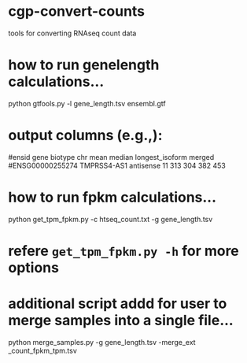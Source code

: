 # cgp-convert-counts
tools for converting RNAseq count data
# how to run genelength calculations... 
python gtfools.py -l gene_length.tsv ensembl.gtf
# output columns (e.g.,): 
#ensid	gene	biotype	chr	mean median longest_isoform	merged
#ENSG00000255274	TMPRSS4-AS1	antisense	11	313	304	382	453
# how to run fpkm calculations...
python get_tpm_fpkm.py -c htseq_count.txt -g gene_length.tsv

# refere ```get_tpm_fpkm.py -h``` for more options

# additional script addd for user to merge samples into a single file...
python merge_samples.py -g gene_length.tsv -merge_ext _count_fpkm_tpm.tsv
